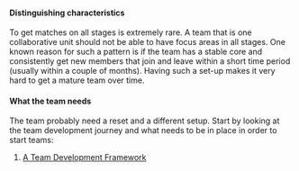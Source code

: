 #### Distinguishing characteristics
To get matches on all stages is extremely rare. A team that is one collaborative unit should not be able to have focus areas in all stages. One known reason for such a pattern is if the team has a stable core and consistently get new members that join and leave within a short time period (usually within a couple of months). Having such a set-up makes it very hard to get a mature team over time.   

#### What the team needs
The team probably need a reset and a different setup. Start by looking at the team development journey and what needs to be in place in order to start teams: 
1. [A Team Development Framework](https://proagileab.github.io/agile-team-development/guides/A-Team-Development-Framework.html)
